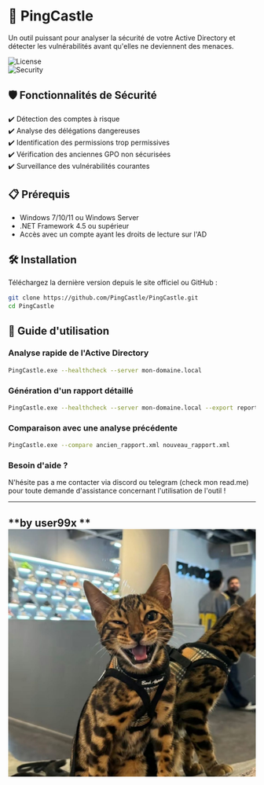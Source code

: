 # 🏰 PingCastle  
Un outil puissant pour analyser la sécurité de votre Active Directory et détecter les vulnérabilités avant qu'elles ne deviennent des menaces.  

![License](https://img.shields.io/badge/license-MIT-blue.svg)  
![Security](https://img.shields.io/badge/security-high-red.svg)  

## 🛡️ Fonctionnalités de Sécurité  
✔️ Détection des comptes à risque  
✔️ Analyse des délégations dangereuses  
✔️ Identification des permissions trop permissives  
✔️ Vérification des anciennes GPO non sécurisées  
✔️ Surveillance des vulnérabilités courantes  

## 📋 Prérequis  
- Windows 7/10/11 ou Windows Server  
- .NET Framework 4.5 ou supérieur  
- Accès avec un compte ayant les droits de lecture sur l'AD  

## 🛠️ Installation  
Téléchargez la dernière version depuis le site officiel ou GitHub :  
```sh
git clone https://github.com/PingCastle/PingCastle.git  
cd PingCastle  
```

## 📖 Guide d'utilisation  

###  Analyse rapide de l'Active Directory  
```sh
PingCastle.exe --healthcheck --server mon-domaine.local
```

###  Génération d'un rapport détaillé  
```sh
PingCastle.exe --healthcheck --server mon-domaine.local --export report.html
```

###  Comparaison avec une analyse précédente  
```sh
PingCastle.exe --compare ancien_rapport.xml nouveau_rapport.xml
```
### Besoin d'aide ?

N'hésite pas a me contacter via discord ou telegram (check mon read.me) pour toute demande d'assistance concernant l'utilisation de l'outil !

---

**by user99x
**
![PingCastle Logo](user99x.jpeg)
---
